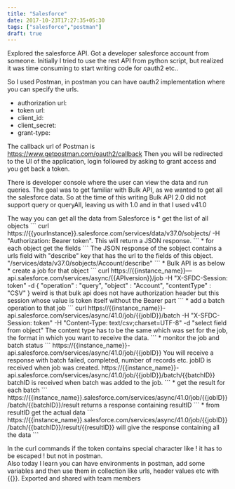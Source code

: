 ```yaml
---
title: "Salesforce"
date: 2017-10-23T17:27:35+05:30
tags: ["salesforce","postman"]
draft: true
---
```


Explored the salesforce API. Got a developer salesforce account from someone. Initially I tried to use the rest API from python script, but realized it was time consuming to start writing code for oauth2 etc..

So I used Postman, in postman you can have oauth2 implementation where you can specify the urls.
* authorization url:
* token url:
* client_id:
* client_secret:
* grant-type:

The callback url of Postman is https://www.getpostman.com/oauth2/callback
Then you will be redirected to the UI of the application, login followed by asking to grant access and you get back a token.
<p>
There is developer console where the user can view the data and run queries.
The goal was to get familiar with Bulk API, as we wanted to get all the salesforce data. So at the time of this writing Bulk API 2.0 did not support query or queryAll, leaving us with 1.0 and in that I used v41.0</p>
The way you can get all the data from Salesforce is
* get the list of all objects
```
  curl https://{{yourInstance}}.salesforce.com/services/data/v37.0/sobjects/ -H "Authorization: Bearer token".  
  This will return a JSON response.
```
* for each object get the fields
```
  The JSON response of the sobject contains a urls field with "describe" key that has the url to the fields of this object.  
  "/services/data/v37.0/sobjects/Account/describe"
```
* Bulk API is as below
* create a job for that object
```
  curl https://{{instance_name}}—api.salesforce.com/services/async/{{APIversion}}/job  -H "X-SFDC-Session: token" -d  
  {
    "operation" : "query",
    "object" : "Account",
    "contentType" : "CSV"
}
weird is that bulk api does not have authorization header but this session whose value is token itself without the Bearer part
```
* add a batch operation to that job
```
  curl https://{{instance_name}}-api.salesforce.com/services/async/41.0/job/{{jobID}}/batch
  -H "X-SFDC-Session: token" -H "Content-Type: text/csv;charset=UTF-8" -d "select field from object"  
  The content type has to be the same which was set for the job, the format in which you want to receive the data.
```
* monitor the job and batch status
```
   https://{{instance_name}}-api.salesforce.com/services/async/41.0/job/{{jobID}}
   You will receive a response with batch failed, completed, number of records etc. jobID is received when job was created.  
   https://{{instance_name}}-api.salesforce.com/services/async/41.0/job/{{jobID}}/batch/{{batchID}}  
   batchID is received when batch was added to the job.
```
* get the result for each batch
```
  https://{{instance_name}}.salesforce.com/services/async/41.0/job/{{jobID}}/batch/{{batchID}}/result
  returns a response containing resultID
```
* from resultID get the actual data
```
  https://{{instance_name}}.salesforce.com/services/async/41.0/job/{{jobID}}/batch/{{batchID}}/result/{{resultID}}  
  will give the response containing all the data
```

In the curl commands if the token contains special character like ! it has to be escaped \! but not in postman.  
Also today I learn you can have environments in postman, add some variables and then use them in collection like urls, header values etc with {{}}. Exported and shared with team members
